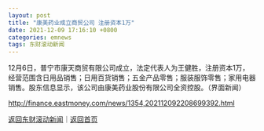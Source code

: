 ```yaml
---
layout: post
title: "康美药业成立商贸公司 注册资本1万"
date: 2021-12-09 17:16:10 +0800
categories: emnews
tags: 东财滚动新闻
---
```


12月6日，普宁市康天商贸有限公司成立，法定代表人为王健胜，注册资本1万，经营范围含日用品销售；日用百货销售；五金产品零售；服装服饰零售；家用电器销售。股东信息显示，该公司由康美药业股份有限公司全资控股。（界面新闻）

<http://finance.eastmoney.com/news/1354,202112092208699392.html>

[返回东财滚动新闻](//finews.withounder.com/emnews/)｜[返回首页](//finews.withounder.com/)
